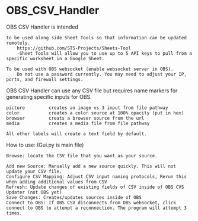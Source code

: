 # OBS_CSV_Handler
OBS CSV Handler is intended 

    to be used along side Sheet Tools so that information can be updated remotely.
        https://github.com/STS-Projects/Sheets-Tool
        -Sheet Tools will allow you to use up to 5 API keys to pull from a specific worksheet in a Google Sheet. 

    To be used with OBS websocket (enable websocket server in OBS). 
        Do not use a password currently. You may need to adjust your IP, ports, and firewall settings. 


OBS CSV Handler can use any CSV file but requires name markers for generating specific inputs for OBS. 

    picture         creates an image vs 3 input from file pathway
    color           creates a color source at 100% opacity (put in hex)
    browser         creats a browser source from the url
    media           creates a media file from file pathway

    All other labels will create a text field by default. 

How to use: (Gui.py is main file)

    Browse: locate the CSV file that you want as your source.

    Add new Source: Manually add a new source quickly. This will not update your CSV file. 
    Configure CSV Mapping: Adjust CSV input naming protocols, Rerun this when adding additional values from CSV
    Refresh: Update changes of existing fields of CSV inside of OBS CVS Updater (not OBS yet)
    Save Changes: Creates/updates sources inside of OBS
    Connect to OBS: If OBS CSV disconnects from OBS websocket, click connect to OBS to attempt a reconnection. The program will attempt 3 times. 
    

 
